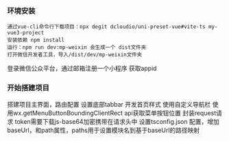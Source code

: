 <!--
 * @Date: 2023-01-06 13:06:55
 * @LastEditors: zhangshuangli
 * @LastEditTime: 2023-01-06 22:12:58
 * @Description: 这是****文件
-->
### 环境安装
    通过vue-cli命令行下载项目：npx degit dcloudio/uni-preset-vue#vite-ts my-vue3-project
    安装依赖 npm install
    运行：npm run dev:mp-weixin 会生成一个 dist文件夹
    打开微信开发者工具，导入/dist/dev/mp-weixin文件夹
登录微信公众平台，通过邮箱注册一个小程序 获取appid

### 开始搭建项目
搭建项目主界面，路由配置
设置底部tabbar
开发首页样式
    使用自定义导航栏
    使用wx.getMenuButtonBoundingClientRect api获取菜单按钮位置
封装request请求
    token需要下载js-base64加密携带在请求头中
设置tsconfig.json 配置，增加baseUrl，和path属性，paths用于设置模块名到基于baseUrl的路径映射